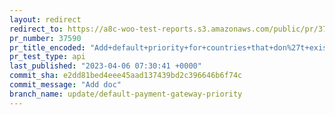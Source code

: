 ```yaml
---
layout: redirect
redirect_to: https://a8c-woo-test-reports.s3.amazonaws.com/public/pr/37590/api/index.html
pr_number: 37590
pr_title_encoded: "Add+default+priority+for+countries+that+don%27t+exist+in+payment+recommendation+map"
pr_test_type: api
last_published: "2023-04-06 07:30:41 +0000"
commit_sha: e2dd81bed4eee45aad137439bd2c396646b6f74c
commit_message: "Add doc"
branch_name: update/default-payment-gateway-priority
---
```

